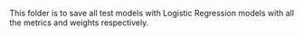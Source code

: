This folder is to save all test models with Logistic Regression models with all the metrics and weights respectively.